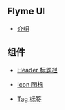 ## Flyme UI

* [介绍](README.md)

## 组件

* [Header 标题栏](doc/header.md)

* [Icon 图标](doc/icon.md)

* [Tag 标签](doc/tag.md)


